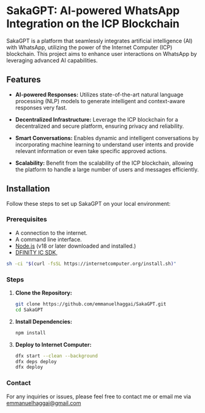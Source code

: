 # SakaGPT: AI-powered WhatsApp Integration on the ICP Blockchain

SakaGPT is a platform that seamlessly integrates artificial intelligence (AI) with WhatsApp, utilizing the power of the Internet Computer (ICP) blockchain. This project aims to enhance user interactions on WhatsApp by leveraging advanced AI capabilities.

## Features

- **AI-powered Responses:** Utilizes state-of-the-art natural language processing (NLP) models to generate intelligent and context-aware responses very fast.
  
- **Decentralized Infrastructure:** Leverage the ICP blockchain for a decentralized and secure platform, ensuring privacy and reliability.

- **Smart Conversations:** Enables dynamic and intelligent conversations by incorporating machine learning to understand user intents and provide relevant information or even take specific approved actions.

- **Scalability:** Benefit from the scalability of the ICP blockchain, allowing the platform to handle a large number of users and messages efficiently.

## Installation
Follow these steps to set up SakaGPT on your local environment:

### Prerequisites

- A connection to the internet.
- A command line interface.
- [Node.js](https://nodejs.org/en) (v18 or later downloaded and installed.)
- [DFINITY IC SDK,](https://sdk.dfinity.org/)
```bash
sh -ci "$(curl -fsSL https://internetcomputer.org/install.sh)"
```
   
### Steps

1. **Clone the Repository:**

   ```bash
   git clone https://github.com/emmanuelhaggai/SakaGPT.git
   cd SakaGPT
   ```
   
2. **Install Dependencies:**

   ```bash
   npm install
   ```
3. **Deploy to Internet Computer:**

   ```bash
   dfx start --clean --background
   dfx deps deploy
   dfx deploy
   ```
 
### Contact
For any inquiries or issues, please feel free to contact me or email me via emmanuelhaggai@gmail.com
   

   
   






